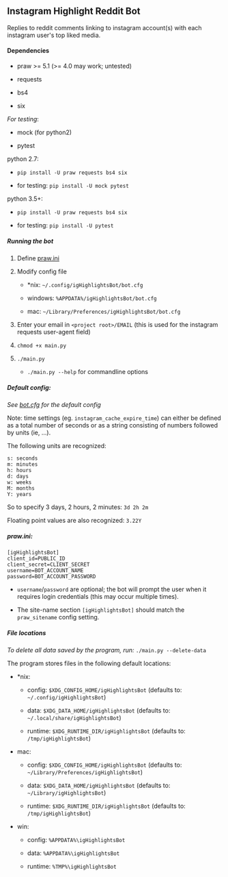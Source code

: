 ## Instagram Highlight Reddit Bot

Replies to reddit comments linking to instagram account(s) with each instagram
user's top liked media.

#### Dependencies

- praw >= 5.1 (>= 4.0 may work; untested)

- requests

- bs4

- six

*For testing*:

- mock (for python2)

- pytest

python 2.7:

- `pip install -U praw requests bs4 six`

- for testing: `pip install -U mock pytest`

python 3.5+:

- `pip install -U praw requests bs4 six`

- for testing: `pip install -U pytest`

##### Running the bot

1. Define [praw.ini](https://praw.readthedocs.io/en/latest/getting_started/configuration/prawini.html)

2. Modify config file

    - \*nix: `~/.config/igHighlightsBot/bot.cfg`

    - windows: `%APPDATA%/igHighlightsBot/bot.cfg`

    - mac: `~/Library/Preferences/igHighlightsBot/bot.cfg`

3. Enter your email in `<project root>/EMAIL` (this is used for the instagram
requests user-agent field)

4. `chmod +x main.py`

5. `./main.py`

    - `./main.py --help` for commandline options

##### Default config:

*See [bot.cfg](bot.cfg) for the default config*

Note: time settings (eg. `instagram_cache_expire_time`) can either be defined
as a total number of seconds or as a string consisting of numbers followed by
units (ie, <number><unit><number><unit> ...).

The following units are recognized:

    s: seconds
    m: minutes
    h: hours
    d: days
    w: weeks
    M: months
    Y: years

So to specify 3 days, 2 hours, 2 minutes: `3d 2h 2m`

Floating point values are also recognized: `3.22Y`

##### praw.ini:

    [igHighlightsBot]
    client_id=PUBLIC_ID
    client_secret=CLIENT_SECRET
    username=BOT_ACCOUNT_NAME
    password=BOT_ACCOUNT_PASSWORD

- `username`/`password` are optional; the bot will prompt the user when it
requires login credentials (this may occur multiple times).

- The site-name section `[igHighlightsBot]` should match the `praw_sitename`
config setting.

##### File locations

*To delete all data saved by the program, run:* `./main.py --delete-data`

The program stores files in the following default locations:

- \*nix:

    - config: `$XDG_CONFIG_HOME/igHighlightsBot` (defaults to:
    `~/.config/igHighlightsBot`)

    - data: `$XDG_DATA_HOME/igHighlightsBot` (defaults to:
    `~/.local/share/igHighlightsBot`)

    - runtime: `$XDG_RUNTIME_DIR/igHighlightsBot` (defaults to:
    `/tmp/igHighlightsBot`)

- mac:

    - config: `$XDG_CONFIG_HOME/igHighlightsBot` (defaults to:
    `~/Library/Preferences/igHighlightsBot`)

    - data: `$XDG_DATA_HOME/igHighlightsBot` (defaults to:
    `~/Library/igHighlightsBot`)

    - runtime: `$XDG_RUNTIME_DIR/igHighlightsBot` (defaults to:
    `/tmp/igHighlightsBot`)

- win:

    - config: `%APPDATA%\igHighlightsBot`

    - data: `%APPDATA%\igHighlightsBot`

    - runtime: `%TMP%\igHighlightsBot`

